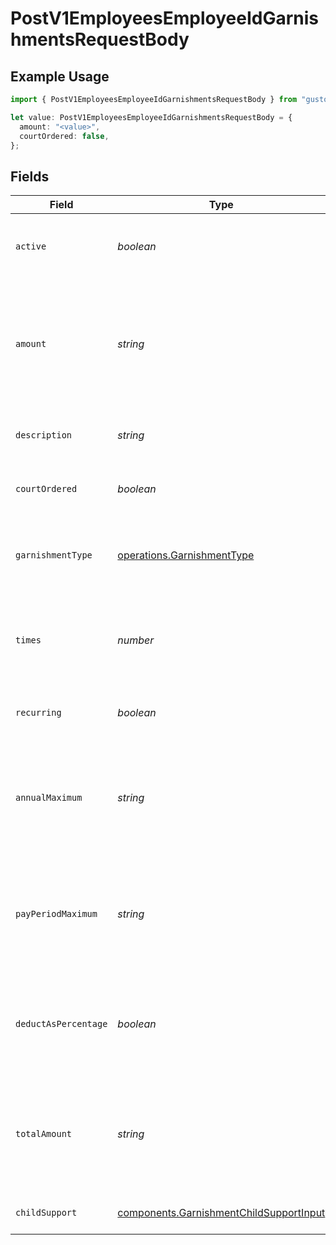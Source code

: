 # PostV1EmployeesEmployeeIdGarnishmentsRequestBody

## Example Usage

```typescript
import { PostV1EmployeesEmployeeIdGarnishmentsRequestBody } from "gusto_embedded/models/operations";

let value: PostV1EmployeesEmployeeIdGarnishmentsRequestBody = {
  amount: "<value>",
  courtOrdered: false,
};
```

## Fields

| Field                                                                                                             | Type                                                                                                              | Required                                                                                                          | Description                                                                                                       |
| ----------------------------------------------------------------------------------------------------------------- | ----------------------------------------------------------------------------------------------------------------- | ----------------------------------------------------------------------------------------------------------------- | ----------------------------------------------------------------------------------------------------------------- |
| `active`                                                                                                          | *boolean*                                                                                                         | :heavy_minus_sign:                                                                                                | Whether or not this garnishment is currently active.                                                              |
| `amount`                                                                                                          | *string*                                                                                                          | :heavy_check_mark:                                                                                                | The amount of the garnishment. Either a percentage or a fixed dollar amount. Represented as a float, e.g. "8.00". |
| `description`                                                                                                     | *string*                                                                                                          | :heavy_minus_sign:                                                                                                | The description of the garnishment.                                                                               |
| `courtOrdered`                                                                                                    | *boolean*                                                                                                         | :heavy_check_mark:                                                                                                | Whether the garnishment is court ordered.                                                                         |
| `garnishmentType`                                                                                                 | [operations.GarnishmentType](../../models/operations/garnishmenttype.md)                                          | :heavy_minus_sign:                                                                                                | The specific type of garnishment for court ordered garnishments.                                                  |
| `times`                                                                                                           | *number*                                                                                                          | :heavy_minus_sign:                                                                                                | The number of times to apply the garnishment. Ignored if recurring is true.                                       |
| `recurring`                                                                                                       | *boolean*                                                                                                         | :heavy_minus_sign:                                                                                                | Whether the garnishment should recur indefinitely.                                                                |
| `annualMaximum`                                                                                                   | *string*                                                                                                          | :heavy_minus_sign:                                                                                                | The maximum deduction per annum. A null value indicates no maximum. Represented as a float, e.g. "200.00".        |
| `payPeriodMaximum`                                                                                                | *string*                                                                                                          | :heavy_minus_sign:                                                                                                | The maximum deduction per pay period. A null value indicates no maximum. Represented as a float, e.g. "16.00".    |
| `deductAsPercentage`                                                                                              | *boolean*                                                                                                         | :heavy_minus_sign:                                                                                                | Whether the amount should be treated as a percentage to be deducted per pay period.                               |
| `totalAmount`                                                                                                     | *string*                                                                                                          | :heavy_minus_sign:                                                                                                | A maximum total deduction for the lifetime of this garnishment. A null value indicates no maximum.                |
| `childSupport`                                                                                                    | [components.GarnishmentChildSupportInput](../../models/components/garnishmentchildsupportinput.md)                | :heavy_minus_sign:                                                                                                | Additional child support order details                                                                            |